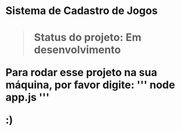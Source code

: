 <h1>Sistema de Cadastro de Jogos<h1>

> Status do projeto: Em desenvolvimento

Para rodar esse projeto na sua máquina, por favor digite:
'''
node app.js
'''

:)
